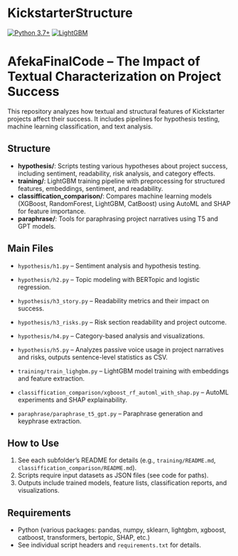 # KickstarterStructure

[![Python 3.7+](https://img.shields.io/badge/python-3.7%2B-blue)](https://www.python.org/) [![LightGBM](https://img.shields.io/badge/LightGBM-1.6-orange)](https://lightgbm.readthedocs.io/en/stable/)

# AfekaFinalCode – The Impact of Textual Characterization on Project Success

This repository analyzes how textual and structural features of Kickstarter projects affect their success. It includes pipelines for hypothesis testing, machine learning classification, and text analysis.

## Structure

- **hypothesis/**: Scripts testing various hypotheses about project success, including sentiment, readability, risk analysis, and category effects.
- **training/**: LightGBM training pipeline with preprocessing for structured features, embeddings, sentiment, and readability.
- **classiffication_comparison/**: Compares machine learning models (XGBoost, RandomForest, LightGBM, CatBoost) using AutoML and SHAP for feature importance.
- **paraphrase/**: Tools for paraphrasing project narratives using T5 and GPT models.

## Main Files

- `hypothesis/h1.py` – Sentiment analysis and hypothesis testing.
- `hypothesis/h2.py` – Topic modeling with BERTopic and logistic regression.
- `hypothesis/h3_story.py` – Readability metrics and their impact on success.
- `hypothesis/h3_risks.py` – Risk section readability and project outcome.
- `hypothesis/h4.py` – Category-based analysis and visualizations.
- `hypothesis/h5.py` – Analyzes passive voice usage in project narratives and risks, outputs sentence-level statistics as CSV.

- `training/train_lighgbm.py` – LightGBM model training with embeddings and feature extraction.
- `classiffication_comparison/xgboost_rf_automl_with_shap.py` – AutoML experiments and SHAP explainability.
- `paraphrase/paraphrase_t5_gpt.py` – Paraphrase generation and keyphrase extraction.

## How to Use

1. See each subfolder’s README for details (e.g., `training/README.md`, `classiffication_comparison/README.md`).
2. Scripts require input datasets as JSON files (see code for paths).
3. Outputs include trained models, feature lists, classification reports, and visualizations.

## Requirements

- Python (various packages: pandas, numpy, sklearn, lightgbm, xgboost, catboost, transformers, bertopic, SHAP, etc.)
- See individual script headers and `requirements.txt` for details.

